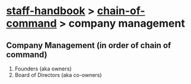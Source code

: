 # [staff-handbook](../../README.md) > [chain-of-command](./chain-of-command.md) > company management

## Company Management (in order of chain of command)
1. Founders (aka owners)
2. Board of Directors (aka co-owners)
